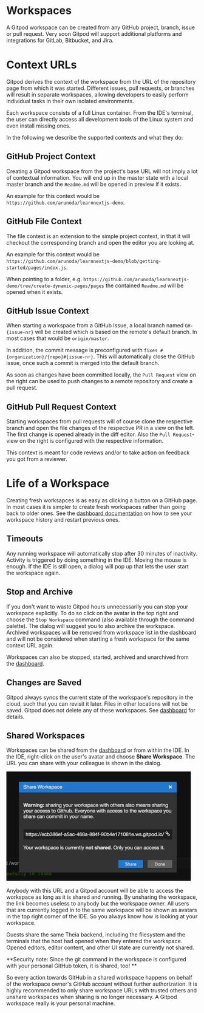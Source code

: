# Workspaces

A Gitpod workspace can be created from any GitHub project, branch, issue or pull request.
Very soon Gitpod will support additional platforms and integrations for GitLab, Bitbucket, and Jira. 

# Context URLs

Gitpod derives the context of the workspace from the URL of the repository page from which it 
was started. Different issues, pull requests, or branches will result in separate workspaces,
allowing developers to easily perform individual tasks in their own isolated environments.

Each workspace consists of a full Linux container. From the IDE's terminal, the user can directly access 
all development tools of the Linux system and even install missing ones.

In the following we describe the supported contexts and what they do:

## GitHub Project Context

Creating a Gitpod workspace from the project's base URL will not imply a lot of contextual information. You will end up
in the master state with a local master branch and the `Readme.md` will be opened in preview if it exists.

An example for this context would be `https://github.com/arunoda/learnnextjs-demo`.

## GitHub File Context

The file context is an extension to the simple project context, in that it will checkout the corresponding branch 
and open the editor you are looking at. 

An example for this context would be `https://github.com/arunoda/learnnextjs-demo/blob/getting-started/pages/index.js`.

When pointing to a folder, e.g. `https://github.com/arunoda/learnnextjs-demo/tree/create-dynamic-pages/pages` the contained `Readme.md`
will be opened when it exists.

## GitHub Issue Context

When starting a workspace from a GitHub Issue, a local branch named `GH-{issue-nr}` will be created which is based on the remote's 
default branch. In most cases that would be `origin/master`.

In addition, the commit message is preconfigured with `fixes #{organization}/{repo}#{issue-nr}`. This will automatically close the GitHub issue, once
such a commit is merged into the default branch.

As soon as changes have been committed locally, the `Pull Request` view on the right can be used to push changes to a remote repository and create a pull request.

## GitHub Pull Request Context

Starting workspaces from pull requests will of course clone the respective branch and open the file changes of the respective PR in a view on the left.
The first change is opened already in the diff editor. Also the `Pull Request`-view on the right is configured with the respective information.

This context is meant for code reviews and/or to take action on feedback you got from a reviewer.

# Life of a Workspace

Creating fresh worksapces is as easy as clicking a button on a GitHub page. In most cases it is simpler to create fresh workspaces rather than going back to
older ones. See the [dashboard documentation](60_Dashboard.md) on how to see your workspace history and restart previous ones.

## Timeouts
Any running workspace will automatically stop after 30 minutes of inactivity. Activity is triggered by doing something in the IDE. 
Moving the mouse is enough. If the IDE is still open, a dialog will pop up that lets the user start
the workspace again.

## Stop and Archive
If you don't want to waste Gitpod hours unnecessarily you can stop your workspace explicitly. To do so click on the avatar in the top right
and choose the `Stop Workspace` command (also available through the command palette).
The dialog will suggest you to also archive the workspace. Archived workspaces will be removed from workspace list in the dashboard and will not be 
considered when starting a fresh workspace for the same context URL again.

Workspaces can also be stopped, started, archived and unarchived from the [dashboard](60_Dashboard.md). 

## Changes are Saved
Gitpod always syncs the current state of the workspace's repository in the cloud, such that 
you can revisit it later. Files in other locations will not be saved. Gitpod does not delete 
any of these workspaces. See [dashboard](60_Dashboard.md) for details.

## Shared Workspaces
Workspaces can be shared from the [dashboard](60_Dashboard.md) or from within the IDE.
In the IDE, right-click on the user's avatar and choose **Share Workspace**. The URL you can share with your colleague
is shown in the dialog.

![](./images/share-workspace.png)

Anybody with this URL and a Gitpod account will be able to access the workspace as long as it is shared and running. 
By unsharing the workspace, the link becomes useless to anybody but the workspace owner. 
All users that are currently logged in to the same workspace will be shown as avatars 
in the top right corner of the IDE. So you always know how is looking at your workspace.

Guests share the same Theia backend, including the filesystem and the terminals that the 
host had opened when they entered the workspace. Opened editors, editor content, and 
other UI state are currently not shared. 

**Security note: Since the git command in the workspace is configured with your personal GitHub token, it is shared, too! **

So every action towards GitHub in a shared workspace happens on behalf 
of the workspace owner's GitHub account without further authorization. It is highly recommended to only 
share workspace URLs with trusted others and unshare workspaces when sharing is no 
longer necessary. A Gitpod workspace really is your personal machine.